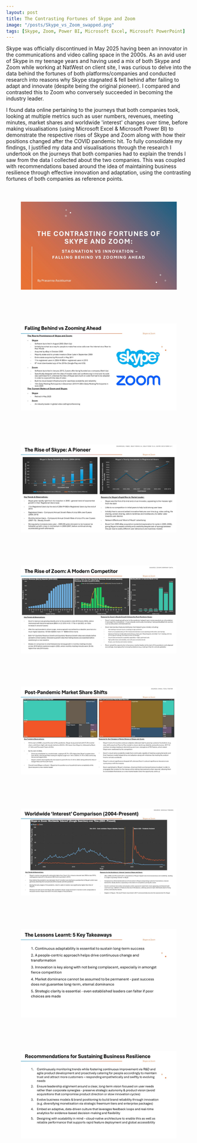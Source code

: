 ```yaml
---
layout: post
title: The Contrasting Fortunes of Skype and Zoom
image: "/posts/Skype_vs_Zoom_swapped.png"
tags: [Skype, Zoom, Power BI, Microsoft Excel, Microsoft PowerPoint]
---
```

Skype was officially discontinued in May 2025 having been an innovator in the communications and video calling space in the 2000s. As an avid user of Skype in my teenage years and having used a mix of both Skype and Zoom while working at NatWest on client site, I was curious to delve into the data behind the fortunes of both platforms/companies and conducted research into reasons why Skype stagnated & fell behind after failing to adapt and innovate (despite being the original pioneer). I compared and contrasted this to Zoom who conversely succeeded in becoming the industry leader. 

I found data online pertaining to the journeys that both companies took, looking at multiple metrics such as user numbers, revenues, meeting minutes, market shares and worldwide 'interest' changes over time, before making visualisations (using Microsoft Excel & Microsoft Power BI) to demonstrate the respective rises of Skype and Zoom along with how their positions changed after the COVID pandemic hit. To fully consolidate my findings, I justified my data and visualisations through the research I undertook on the journeys that both companies had to explain the trends I saw from the data I collected about the two companies. This was coupled with recommendations based around the idea of maintaining business resilience through effective innovation and adaptation, using the contrasting fortunes of both companies as reference points.

<!-- Full slide deck — high quality version -->

<div style="display:flex; flex-direction:column; gap:60px; margin-top:40px;">

  <figure id="slide-1">
    <img
      src="/img/posts/The%20Contrasting%20Fortunes%20of%20Skype%20and%20Zoom%20(Stagnation%20vs%20Innovation%20-%20Falling%20Behind%20vs%20Zooming%20Ahead)/Slide1.JPG"
      alt="Slide 1 – Skype vs Zoom Presentation Cover"
      width="100%"
      loading="eager"
      decoding="sync"
    >
  </figure>

  <figure id="slide-2">
    <img
      src="/img/posts/The%20Contrasting%20Fortunes%20of%20Skype%20and%20Zoom%20(Stagnation%20vs%20Innovation%20-%20Falling%20Behind%20vs%20Zooming%20Ahead)/Slide2.JPG"
      alt="Slide 2 – Falling Behind vs Zooming Ahead"
      width="100%"
      loading="eager"
      decoding="sync"
    >
  </figure>

  <figure id="slide-3">
    <img
      src="/img/posts/The%20Contrasting%20Fortunes%20of%20Skype%20and%20Zoom%20(Stagnation%20vs%20Innovation%20-%20Falling%20Behind%20vs%20Zooming%20Ahead)/Slide3.JPG"
      alt="Slide 3 – The Rise of Skype"
      width="100%"
      loading="eager"
      decoding="sync"
    >
  </figure>

  <figure id="slide-4">
    <img
      src="/img/posts/The%20Contrasting%20Fortunes%20of%20Skype%20and%20Zoom%20(Stagnation%20vs%20Innovation%20-%20Falling%20Behind%20vs%20Zooming%20Ahead)/Slide4.JPG"
      alt="Slide 4 – The Rise of Zoom"
      width="100%"
      loading="eager"
      decoding="sync"
    >
  </figure>

  <figure id="slide-5">
    <img
      src="/img/posts/The%20Contrasting%20Fortunes%20of%20Skype%20and%20Zoom%20(Stagnation%20vs%20Innovation%20-%20Falling%20Behind%20vs%20Zooming%20Ahead)/Slide5.JPG"
      alt="Slide 5 – Post-Pandemic Market Share Shift"
      width="100%"
      loading="eager"
      decoding="sync"
    >
  </figure>

  <figure id="slide-6">
    <img
      src="/img/posts/The%20Contrasting%20Fortunes%20of%20Skype%20and%20Zoom%20(Stagnation%20vs%20Innovation%20-%20Falling%20Behind%20vs%20Zooming%20Ahead)/Slide6.JPG"
      alt="Slide 6 – Worldwide Search Interest Trend"
      width="100%"
      loading="eager"
      decoding="sync"
    >
  </figure>

  <figure id="slide-7">
    <img
      src="/img/posts/The%20Contrasting%20Fortunes%20of%20Skype%20and%20Zoom%20(Stagnation%20vs%20Innovation%20-%20Falling%20Behind%20vs%20Zooming%20Ahead)/Slide7.JPG"
      alt="Slide 7 – Key Takeaways"
      width="100%"
      loading="eager"
      decoding="sync"
    >
  </figure>

  <figure id="slide-8">
    <img
      src="/img/posts/The%20Contrasting%20Fortunes%20of%20Skype%20and%20Zoom%20(Stagnation%20vs%20Innovation%20-%20Falling%20Behind%20vs%20Zooming%20Ahead)/Slide8.JPG"
      alt="Slide 8 – Recommendations"
      width="100%"
      loading="eager"
      decoding="sync"
    >
  </figure>

</div>
